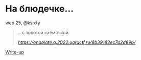 # На блюдечке...

web 25, @ksixty

> ...с золотой каёмочкой.
>
> _https://onaplate.q.2022.ugractf.ru/8b39183ec7a2d89b/_

[Write-up](WRITEUP.md)

